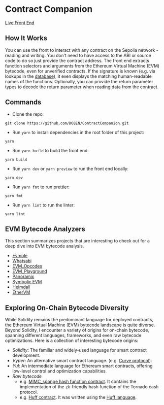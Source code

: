 # Contract Companion

[Live Front End](https://deployment-vercel-dqhc.vercel.app/)

## How It Works

You can use the front to interact with any contract on the Sepolia network - reading and writing. You don't need to have access to the ABI or source code to do so just provide the contract address.
The front end extracts function selectors and arguments from the Ethereum Virtual Machine (EVM) bytecode, even for unverified contracts. If the signature is known (e.g. via lookups in the [database](https://www.4byte.directory)), it even displays the matching human-readable names of the functions. Optionally, you can provide the return parameter types to decode the return parameter when reading data from the contract. 

## Commands

- Clone the repo:

```
git clone https://github.com/DOBEN/ContractCompanion.git
```
- Run `yarn` to install dependencies in the root folder of this project:
```
yarn
```

- Run `yarn build` to build the front end:
```
yarn build
```

- Run `yarn dev` or `yarn preview` to run the front end locally:
```
yarn dev
```

- Run `yarn fmt` to run prettier:
```
yarn fmt
```

- Run `yarn lint` to run the linter:
```
yarn lint
```

## EVM Bytecode Analyzers

This section summarizes projects that are interesting to check out for a deep dive into EVM bytecode analysis.

- [Evmole](https://github.com/cdump/evmole)
- [Whatsabi](https://github.com/shazow/whatsabi)
- [EVM_Opcodes](https://www.evm.codes/)
- [EVM_Playground](https://www.evm.codes/playground?fork=shanghai)
- [Panoramix](https://github.com/palkeo/panoramix)
- [Symbolic EVM](https://github.com/acuarica/evm)
- [Heimdall](https://github.com/Jon-Becker/heimdall-rs)
- [EtherVM](https://ethervm.io/decompile)

## Exploring On-Chain Bytecode Diversity

While Solidity remains the predominant language for deployed contracts, the Ethereum Virtual Machine (EVM) bytecode landscape is quite diverse. Beyond Solidity, I encounter a variety of origins for on-chain bytecode, spanning different languages, frameworks, and even raw bytecode optimizations. Here is a collection of interesting bytecode origins:

- *Solidity*: The familiar and widely-used language for smart contract development.
- *Vyper*: An alternative smart contract language.
(e.g. [Curve protocol](https://curve.readthedocs.io/ref-addresses.html)).
- *Yul*: An intermediate language for Ethereum smart contracts, offering low-level control and optimization capabilities.
- *Raw bytecode*
    - e.g. [MIMC_sponge hash function contract](https://etherscan.io/address/0x83584f83f26af4edda9cbe8c730bc87c364b28fe#code). It contains the implementation of the zk-friendly hash function of the Tornado cash protocol.
    - e.g. [Huff contract](https://sepolia.etherscan.io/address/0x2e98D76982FB23a4c669bF4eBBeA8f7aDEaB76b5). It was written using the [Huff language](https://docs.huff.sh/).

